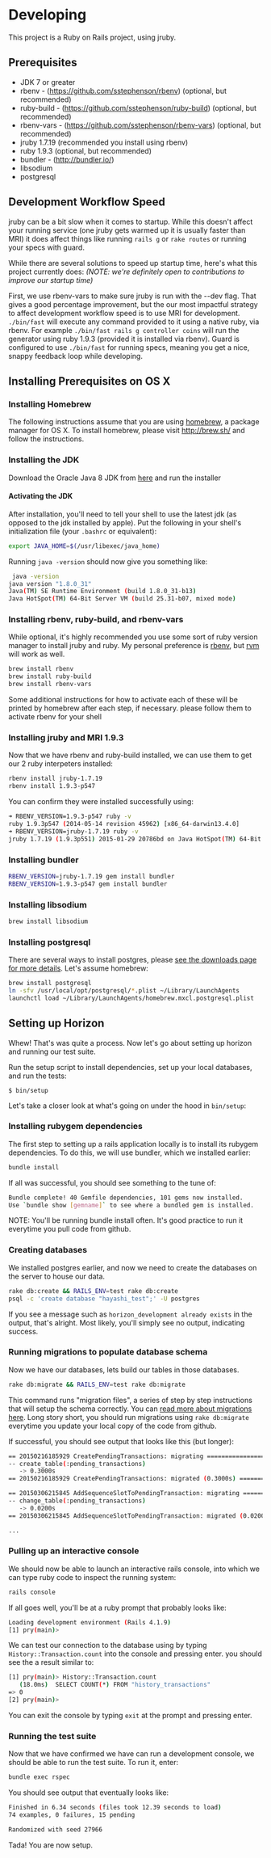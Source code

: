 # Developing

This project is a Ruby on Rails project, using jruby.

## Prerequisites

- JDK 7 or greater
- rbenv - (https://github.com/sstephenson/rbenv) (optional, but recommended)
- ruby-build - (https://github.com/sstephenson/ruby-build) (optional, but recommended)
- rbenv-vars - (https://github.com/sstephenson/rbenv-vars) (optional, but recommended)
- jruby 1.7.19 (recommended you install using rbenv)
- ruby 1.9.3 (optional, but recommended)
- bundler - (http://bundler.io/)
- libsodium
- postgresql

## Development Workflow Speed

jruby can be a bit slow when it comes to startup.  While this doesn't affect your running service (one jruby gets warmed up it is usually faster than MRI) it does affect things like running `rails g` or `rake routes` or running your specs with guard.

While there are several solutions to speed up startup time, here's what this project currently does:  *(NOTE: we're definitely open to contributions to improve our startup time)*

First, we use rbenv-vars to make sure jruby is run with the --dev flag.  That gives a good percentage improvement, but the our most impactful strategy to affect development workflow speed is to use MRI for development. `./bin/fast` will execute any command provided to it using a native ruby, via rbenv.  For example `./bin/fast rails g controller coins` will run the generator using ruby 1.9.3 (provided it is installed via rbenv). Guard is configured to use `./bin/fast` for running specs, meaning you get a nice, snappy feedback loop while developing.

## Installing Prerequisites on OS X

### Installing Homebrew

The following instructions assume that you are using [homebrew](http://brew.sh/), a package manager for OS X.  To install homebrew, please visit http://brew.sh/ and follow the instructions.

### Installing the JDK

Download the Oracle Java 8 JDK from [here](http://www.oracle.com/technetwork/java/javase/downloads/jdk8-downloads-2133151.html) and run the installer

#### Activating the JDK

After installation, you'll need to tell your shell to use the latest jdk (as opposed to the jdk installed by apple).  Put the following in your shell's initialization file (your `.bashrc` or equivalent):

```bash
export JAVA_HOME=$(/usr/libexec/java_home)
```

Running `java -version` should now give you something like:

```bash
 java -version
java version "1.8.0_31"
Java(TM) SE Runtime Environment (build 1.8.0_31-b13)
Java HotSpot(TM) 64-Bit Server VM (build 25.31-b07, mixed mode)
```

### Installing rbenv, ruby-build, and rbenv-vars

While optional, it's highly recommended you use some sort of ruby version manager to install jruby and ruby. My personal preference is [rbenv](https://github.com/sstephenson/rbenv), but [rvm](https://rvm.io) will work as well.

```bash
brew install rbenv
brew install ruby-build
brew install rbenv-vars
```

Some additional instructions for how to activate each of these will be printed by homebrew after each step, if necessary.  please follow them to activate rbenv for your shell

###  Installing jruby and MRI 1.9.3

Now that we have rbenv and ruby-build installed, we can use them to get our 2 ruby interpeters installed:

```bash
rbenv install jruby-1.7.19
rbenv install 1.9.3-p547
```

You can confirm they were installed successfully using:

```bash
➜ RBENV_VERSION=1.9.3-p547 ruby -v
ruby 1.9.3p547 (2014-05-14 revision 45962) [x86_64-darwin13.4.0]
➜ RBENV_VERSION=jruby-1.7.19 ruby -v
jruby 1.7.19 (1.9.3p551) 2015-01-29 20786bd on Java HotSpot(TM) 64-Bit Server VM 1.8.0_31-b13 +jit [darwin-x86_64]
```

### Installing bundler

```bash
RBENV_VERSION=jruby-1.7.19 gem install bundler
RBENV_VERSION=1.9.3-p547 gem install bundler
```

### Installing libsodium

```bash
brew install libsodium
```

### Installing postgresql

There are several ways to install postgres, please [see the downloads page for more details](http://www.postgresql.org/download/macosx/).  Let's assume homebrew:

```bash
brew install postgresql
ln -sfv /usr/local/opt/postgresql/*.plist ~/Library/LaunchAgents
launchctl load ~/Library/LaunchAgents/homebrew.mxcl.postgresql.plist
```

## Setting up Horizon

Whew! That's was quite a process.  Now let's go about setting up horizon and running our test suite.

Run the setup script to install dependencies, set up your local databases, and run the tests:

```
$ bin/setup
```

Let's take a closer look at what's going on under the hood in `bin/setup`:

### Installing rubygem dependencies

The first step to setting up a rails application locally is to install its rubygem dependencies.  To do this, we will use bundler, which we installed earlier:

```bash
bundle install
```

If all was successful, you should see something to the tune of:

```bash
Bundle complete! 40 Gemfile dependencies, 101 gems now installed.
Use `bundle show [gemname]` to see where a bundled gem is installed.
```

NOTE: You'll be running bundle install often.  It's good practice to run it everytime you pull code from github.

### Creating databases

We installed postgres earlier, and now we need to create the databases on the server to house our data.

```bash
rake db:create && RAILS_ENV=test rake db:create
psql -c 'create database "hayashi_test";' -U postgres
```

If you see a message such as `horizon_development already exists` in the output, that's alright.  Most likely, you'll simply see no output, indicating success.

### Running migrations to populate database schema

Now we have our databases, lets build our tables in those databases.

```bash
rake db:migrate && RAILS_ENV=test rake db:migrate
```

This command runs "migration files", a series of step by step instructions that will setup the schema correctly.  You can [read more about migrations here](http://edgeguides.rubyonrails.org/active_record_migrations.html). Long story short, you should run migrations using `rake db:migrate` everytime you update your local copy of the code from github.

If successful, you should see output that looks like this (but longer):

```bash
== 20150216185929 CreatePendingTransactions: migrating ========================
-- create_table(:pending_transactions)
   -> 0.3000s
== 20150216185929 CreatePendingTransactions: migrated (0.3000s) ===============

== 20150306215845 AddSequenceSlotToPendingTransaction: migrating ==============
-- change_table(:pending_transactions)
   -> 0.0200s
== 20150306215845 AddSequenceSlotToPendingTransaction: migrated (0.0200s) =====

...
```
### Pulling up an interactive console

We should now be able to launch an interactive rails console, into which we can type ruby code to inspect the running system:

```bash
rails console
```

If all goes well, you'll be at a ruby prompt that probably looks like:

```bash
Loading development environment (Rails 4.1.9)
[1] pry(main)>
```

We can test our connection to the database using by typing `History::Transaction.count` into the console and pressing enter.  you should see the a result similar to:

```bash
[1] pry(main)> History::Transaction.count
   (18.0ms)  SELECT COUNT(*) FROM "history_transactions"
=> 0
[2] pry(main)>
```

You can exit the console by typing `exit` at the prompt and pressing enter.

### Running the test suite

Now that we have confirmed we have can run a development console, we should be able to run the test suite.  To run it, enter:

```bash
bundle exec rspec
```

You should see output that eventually looks like:

```bash
Finished in 6.34 seconds (files took 12.39 seconds to load)
74 examples, 0 failures, 15 pending

Randomized with seed 27966
```

Tada! You are now setup.



